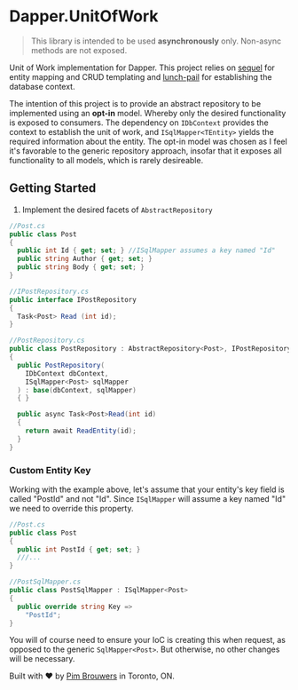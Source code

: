 # Dapper.UnitOfWork

> This library is intended to be used **asynchronously** only. Non-async methods are not exposed.

Unit of Work implementation for Dapper. This project relies on [sequel](https://github.com/sequel) for entity mapping and CRUD templating and [lunch-pail](https://github.com/lunch-pail) for establishing the database context.

The intention of this project is to provide an abstract repository to be implemented using an **opt-in** model. Whereby only the desired functionality is exposed to consumers. The dependency on `IDbContext` provides the context to establish the unit of work, and `ISqlMapper<TEntity>` yields the required information about the entity. The opt-in model was chosen as I feel it's favorable to the generic repository approach, insofar that it exposes all functionality to all models, which is rarely desireable.

## Getting Started

1. Implement the desired facets of `AbstractRepository`
```c#
//Post.cs
public class Post 
{
  public int Id { get; set; } //ISqlMapper assumes a key named "Id"
  public string Author { get; set; }
  public string Body { get; set; }
}

//IPostRepository.cs
public interface IPostRepository 
{
  Task<Post> Read (int id);
}

//PostRepository.cs
public class PostRepository : AbstractRepository<Post>, IPostRepository
{
  public PostRepository(
    IDbContext dbContext,
    ISqlMapper<Post> sqlMapper
  ) : base(dbContext, sqlMapper)
  { }

  public async Task<Post>Read(int id)
  {
    return await ReadEntity(id);
  }
}
```

### Custom Entity Key

Working with the example above, let's assume that your entity's key field is called "PostId" and not "Id". Since `ISqlMapper` will assume a key named "Id" we need to override this property.

```c#
//Post.cs
public class Post 
{
  public int PostId { get; set; }
  ///...
}

//PostSqlMapper.cs
public class PostSqlMapper : ISqlMapper<Post>
{
  public override string Key =>
    "PostId";
}
```

You will of course need to ensure your IoC is creating this when request, as opposed to the generic `SqlMapper<Post>`. But otherwise, no other changes will be necessary.

Built with ♥ by [Pim Brouwers](https://github.com/pimbrouwers) in Toronto, ON. 
